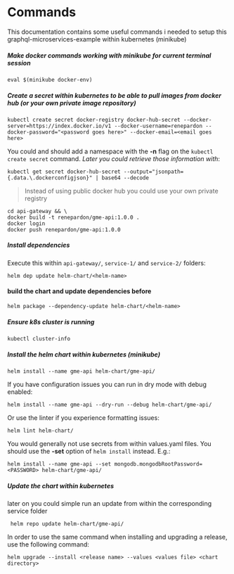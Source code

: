 # Commands

This documentation contains some useful commands i needed to setup this graphql-microservices-example within kubernetes 
(minikube)

##### Make docker commands working with minikube for current terminal session

    eval $(minikube docker-env)

##### Create a secret within kubernetes to be able to pull images from docker hub (or your own private image repository)

    kubectl create secret docker-registry docker-hub-secret --docker-server=https://index.docker.io/v1 --docker-username=renepardon --docker-password="<password goes here>" --docker-email=<email goes here>
    
You could and should add a namespace with the **-n** flag on the `kubectl create secret` command.
*Later you could retrieve those information with*:

    kubectl get secret docker-hub-secret --output="jsonpath={.data.\.dockerconfigjson}" | base64 --decode

> Instead of using public docker hub you could use your own private registry

    cd api-gateway && \
    docker build -t renepardon/gme-api:1.0.0 .
    docker login
    docker push renepardon/gme-api:1.0.0

##### Install dependencies

Execute this within `api-gateway/`, `service-1/` and `service-2/` folders:

    helm dep update helm-chart/<helm-name>

#### build the chart and update dependencies before

    helm package --dependency-update helm-chart/<helm-name>

##### Ensure k8s cluster is running

    kubectl cluster-info

##### Install the helm chart within kubernetes (minikube)
    
    helm install --name gme-api helm-chart/gme-api/

If you have configuration issues you can run in dry mode with debug enabled:

    helm install --name gme-api --dry-run --debug helm-chart/gme-api/

Or use the linter if you experience formatting issues:

    helm lint helm-chart/

You would generally not use secrets from within values.yaml files. You should use the **-set** option of `helm install`
instead. E.g.:

    helm install --name gme-api --set mongodb.mongodbRootPassword=<PASSWORD> helm-chart/gme-api/

##### Update the chart within kubernetes 

later on you could simple run an update from within the corresponding service folder

     helm repo update helm-chart/gme-api/

In order to use the same command when installing and upgrading a release, use the following command:

    helm upgrade --install <release name> --values <values file> <chart directory>